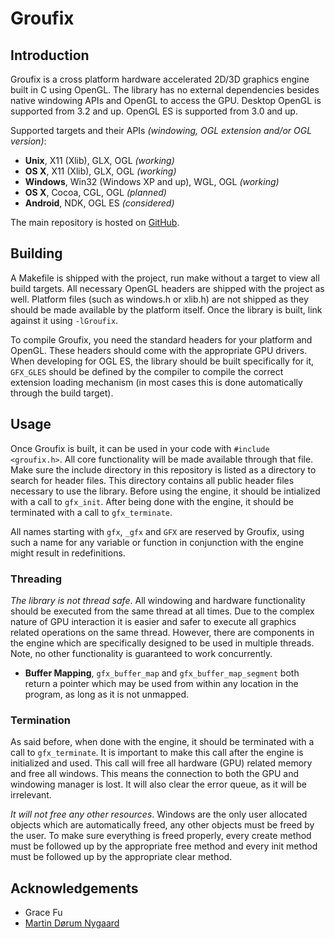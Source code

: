 # Groufix

## Introduction

Groufix is a cross platform hardware accelerated 2D/3D graphics engine built in C using OpenGL. The library has no external dependencies besides native windowing APIs and OpenGL to access the GPU. Desktop OpenGL is supported from 3.2 and up. OpenGL ES is supported from 3.0 and up.

Supported targets and their APIs _(windowing, OGL extension and/or OGL version)_:

* __Unix__,    X11 (Xlib), GLX, OGL _(working)_
* __OS X__,    X11 (Xlib), GLX, OGL _(working)_
* __Windows__, Win32 (Windows XP and up), WGL, OGL _(working)_
* __OS X__,    Cocoa, CGL, OGL _(planned)_
* __Android__, NDK, OGL ES _(considered)_

The main repository is hosted on [GitHub](https://github.com/Ckef/Groufix).

## Building

A Makefile is shipped with the project, run make without a target to view all build targets. All necessary OpenGL headers are shipped with the project as well. Platform files (such as windows.h or xlib.h) are not shipped as they should be made available by the platform itself. Once the library is built, link against it using `-lGroufix`.

To compile Groufix, you need the standard headers for your platform and OpenGL. These headers should come with the appropriate GPU drivers. When developing for OGL ES, the library should be built specifically for it, `GFX_GLES` should be defined by the compiler to compile the correct extension loading mechanism (in most cases this is done automatically through the build target).

## Usage

Once Groufix is built, it can be used in your code with `#include <groufix.h>`. All core functionality will be made available through that file. Make sure the include directory in this repository is listed as a directory to search for header files. This directory contains all public header files necessary to use the library. Before using the engine, it should be intialized with a call to `gfx_init`. After being done with the engine, it should be terminated with a call to `gfx_terminate`.

All names starting with `gfx`, `_gfx` and `GFX` are reserved by Groufix, using such a name for any variable or function in conjunction with the engine might result in redefinitions.

### Threading

_The library is not thread safe_. All windowing and hardware functionality should be executed from the same thread at all times. Due to the complex nature of GPU interaction it is easier and safer to execute all graphics related operations on the same thread. However, there are components in the engine which are specifically designed to be used in multiple threads. Note, no other functionality is guaranteed to work concurrently.

* __Buffer Mapping__, `gfx_buffer_map` and `gfx_buffer_map_segment` both return a pointer which may be used from within any location in the program, as long as it is not unmapped.

### Termination

As said before, when done with the engine, it should be terminated with a call to `gfx_terminate`. It is important to make this call after the engine is initialized and used. This call will free all hardware (GPU) related memory and free all windows. This means the connection to both the GPU and windowing manager is lost. It will also clear the error queue, as it will be irrelevant.

_It will not free any other resources_. Windows are the only user allocated objects which are automatically freed, any other objects must be freed by the user. To make sure everything is freed properly, every create method must be followed up by the appropriate free method and every init method must be followed up by the appropriate clear method.

## Acknowledgements

* Grace Fu
* [Martin Dørum Nygaard](http://www.mortie.org)
